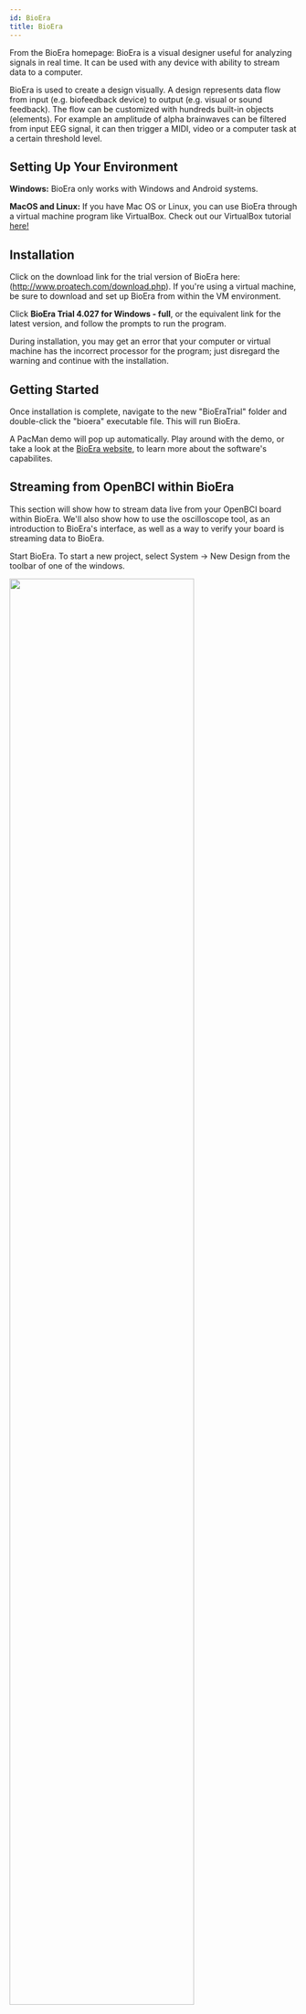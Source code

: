 ```yaml
---
id: BioEra
title: BioEra
---
```


From the BioEra homepage: BioEra is a visual designer useful for analyzing signals in real time. It can be used with any device with ability to stream data to a computer.

BioEra is used to create a design visually. A design represents data flow from input (e.g. biofeedback device) to output (e.g. visual or sound feedback). The flow can be customized with hundreds built-in objects (elements). For example an amplitude of alpha brainwaves can be filtered from input EEG signal, it can then trigger a MIDI, video or a computer task at a certain threshold level.

## Setting Up Your Environment

**Windows:** BioEra only works with Windows and Android systems.

**MacOS and Linux:** If you have Mac OS or Linux, you can use BioEra through a virtual machine program like VirtualBox. Check out our VirtualBox tutorial [here!](06Software/02-CompatibleThirdPartySoftware/07-VirtualBox.md)

## Installation

Click on the download link for the trial version of BioEra here: (http://www.proatech.com/download.php). If you're using a virtual machine, be sure to download and set up BioEra from within the VM environment.

Click **BioEra Trial 4.027 for Windows - full**, or the equivalent link for the latest version, and follow the prompts to run the program.

During installation, you may get an error that your computer or virtual machine has the incorrect processor for the program; just disregard the warning and continue with the installation.

## Getting Started

Once installation is complete, navigate to the new "BioEraTrial" folder and double-click the "bioera" executable file. This will run BioEra.

A PacMan demo will pop up automatically. Play around with the demo, or take a look at the [BioEra website](http://www.bioera.net/index.shtml), to learn more about the software's capabilites.

## Streaming from OpenBCI within BioEra

This section will show how to stream data live from your OpenBCI board within BioEra. We'll also show how to use the oscilloscope tool, as an introduction to BioEra's interface, as well as a way to verify your board is streaming data to BioEra.

Start BioEra. To start a new project, select System -> New Design from the toolbar of one of the windows.

<img src="https://github.com/openbci-archive/Docs/blob/master/assets/images/Third_party_software/BioEra_new_design.png?raw=true" width="80%">

Two new windows will appear - one with a light gray background (the "design" window) and one with a dark gray background (the "output" window). In the design window, select Element -> New.

<img src="https://github.com/openbci-archive/Docs/blob/master/assets/images/Third_party_software/BioEra_new_element.png?raw=true" width="80%">

In the New Element window, find the "FTDI Serial Port" object. Select it and click "OK".

<img src="https://github.com/openbci-archive/Docs/blob/master/assets/images/Third_party_software/BioEra_FTDI_object.png?raw=true" width="80%">

An FTDI icon should now be visible in the design window.

<img src="https://github.com/openbci-archive/Docs/blob/master/assets/images/Third_party_software/BioEra_FTDI_icon.png?raw=true" width="80%">

Navigate to Element -> New again from the toolbar. Find the "OpenBCI" object. Select it and click "OK". An OpenBCI icon should now be visible in the design window.

<img src="https://github.com/openbci-archive/Docs/blob/master/assets/images/Third_party_software/BioEra_OpenBCI_icon.png?raw=true" width="80%">

Connect the output of the FTDI object with the input of the OpenBCI object, as shown. To connect the two objects, click on the output of the FTDI object, the click on the input of the OpenBCI object.

<img src="https://github.com/openbci-archive/Docs/blob/master/assets/images/Third_party_software/BioEra_icons_connected.png?raw=true" width="80%">

You're ready to stream live data from your OpenBCI board! In the next section, we'll give an example for how to use and display your OpenBCI data using BioEra tools.

## Quick Project: Using the Oscilloscoope Tool

BioEra has a wide variety of useful tools for streaming EEG data. To get familiar with BioEra’s interface, and to double-check our board is streaming data, we’ll show how to use the oscilloscope tool. An oscilloscope is a tool that displays changes in signal voltage vs. time (just like the main display of the OpenBCI GUI).

Select an oscilloscope object the same way you selected the FTDI and OpenBCI objects. In addition to the oscilloscope icon in the design window, an oscilloscope display will appear in the dark grey window, like below. Connect one of the OpenBCI channels to the oscilloscope icon input.

<img src="https://github.com/openbci-archive/Docs/blob/master/assets/images/Third_party_software/Bioera_Osc_edit.png?raw=true" width="80%">

Select the "View" button at the top of the design window. The oscilloscope screen should look like below.

<img src="https://github.com/openbci-archive/Docs/blob/master/assets/images/Third_party_software/BioEra_osc_view.png?raw=true" width="80%">

Press the "play" button at the top of the design window. Data will start streaming from your board into BioEra (BioEra should automatically identify your board's serial port). A red light should appear on the OpenBCI Dongle; this means data is streaming from your OpenBCI board to your computer.

Tap on the pins of your OpenBCI board. You should see the oscilloscope signal react accordingly.

<img src="https://github.com/openbci-archive/Docs/blob/master/assets/images/Third_party_software/BioEra_data_output.png?raw=ture" width="80%">

You are now streaming live data from your OpenBCI board into BioEra! Check out the rest of BioEra's tools for EEG streaming and processing.

## Documentation

To learn more about BioEra, look through their [manual](http://www.proatech.com/be/manual.html) or [forum](http://www.bioera.net/support/forum.jsp).

Build something new using BioEra and OpenBCI hardware? Post about it on our [community page!](http://openbci.com/community/)
